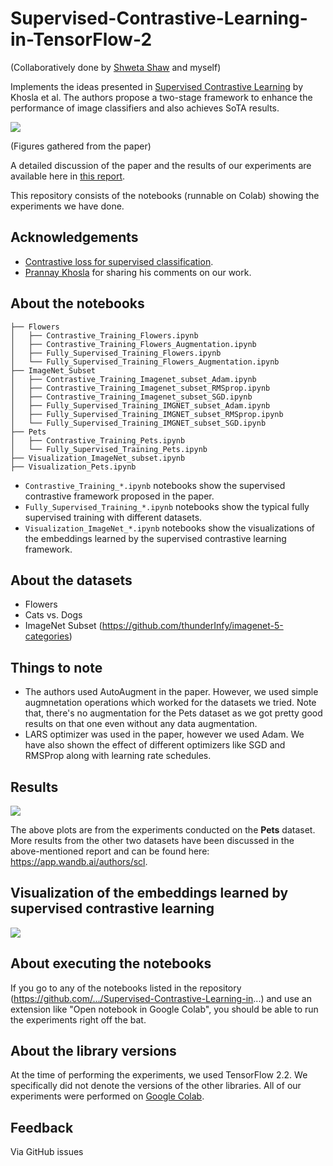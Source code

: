 # Supervised-Contrastive-Learning-in-TensorFlow-2

(Collaboratively done by [Shweta Shaw](https://www.linkedin.com/in/sweta-shaw-797540159/) and myself)

Implements the ideas presented in [Supervised Contrastive Learning](https://arxiv.org/pdf/2004.11362v1.pdf) by Khosla et al. The authors propose a two-stage framework to enhance the performance of image classifiers and also achieves SoTA results.

![](assets/framework.png)

(Figures gathered from the paper)

A detailed discussion of the paper and the results of our experiments are available here in [this report](https://app.wandb.ai/authors/scl/reports/Improving-Image-Classification-with-Supervised-Contrastive-Learning--VmlldzoxMzQwNzE).

This repository consists of the notebooks (runnable on Colab) showing the experiments we have done.

## Acknowledgements
- [Contrastive loss for supervised classification](https://towardsdatascience.com/contrastive-loss-for-supervised-classification-224ae35692e7).
- [Prannay Khosla](https://twitter.com/PrannayKhosla) for sharing his comments on our work.

## About the notebooks
```
├── Flowers
│   ├── Contrastive_Training_Flowers.ipynb
│   ├── Contrastive_Training_Flowers_Augmentation.ipynb
│   ├── Fully_Supervised_Training_Flowers.ipynb
│   └── Fully_Supervised_Training_Flowers_Augmentation.ipynb
├── ImageNet_Subset
│   ├── Contrastive_Training_Imagenet_subset_Adam.ipynb
│   ├── Contrastive_Training_Imagenet_subset_RMSprop.ipynb
│   ├── Contrastive_Training_Imagenet_subset_SGD.ipynb
│   ├── Fully_Supervised_Training_IMGNET_subset_Adam.ipynb
│   ├── Fully_Supervised_Training_IMGNET_subset_RMSprop.ipynb
│   └── Fully_Supervised_Training_IMGNET_subset_SGD.ipynb
├── Pets
│   ├── Contrastive_Training_Pets.ipynb
│   └── Fully_Supervised_Training_Pets.ipynb
├── Visualization_ImageNet_subset.ipynb
├── Visualization_Pets.ipynb
```

- `Contrastive_Training_*.ipynb` notebooks show the supervised contrastive framework proposed in the paper.
- `Fully_Supervised_Training_*.ipynb` notebooks show the typical fully supervised training with different datasets.
- `Visualization_ImageNet_*.ipynb` notebooks show the visualizations of the embeddings learned by the supervised contrastive learning framework.

## About the datasets
- Flowers
- Cats vs. Dogs
- ImageNet Subset (https://github.com/thunderInfy/imagenet-5-categories)

## Things to note
- The authors used AutoAugment in the paper. However, we used simple augmnetation operations which worked for the datasets we tried. Note that, there's no augmentation for the Pets dataset as we got pretty good results on that one even without any data augmentation.
- LARS optimizer was used in the paper, however we used Adam. We have also shown the effect of different optimizers like SGD and RMSProp along with learning rate schedules.

## Results

![](assets/performance_summary.png)

The above plots are from the experiments conducted on the **Pets** dataset. More results from the other two datasets have been discussed in the above-mentioned report and can be found here: https://app.wandb.ai/authors/scl. 

## Visualization of the embeddings learned by supervised contrastive learning

![](assets/embeddings_vis.png)

## About executing the notebooks

If you go to any of the notebooks listed in the repository (https://github.com/.../Supervised-Contrastive-Learning-in...) and use an extension like "Open notebook in Google Colab", you should be able to run the experiments right off the bat.

## About the library versions

At the time of performing the experiments, we used TensorFlow 2.2. We specifically did not denote the versions of the other libraries. All of our experiments were performed on [Google Colab](http://colab.research.google.com/). 

## Feedback
Via GitHub issues
